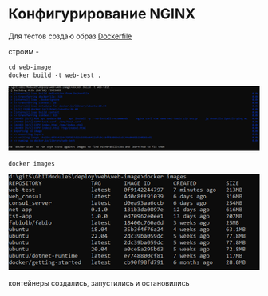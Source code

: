 # Конфигурирование NGINX

Для тестов создаю образ [Dockerfile](web-image/Dockerfile)

строим  -  
```
cd web-image
docker build -t web-test .
``` 
![ScreenShot01](ScreenShots/Screenshot01.png)

```
docker images
``` 
![ScreenShot02](ScreenShots/Screenshot02.png)


контейнеры создались, запустились и остановились

